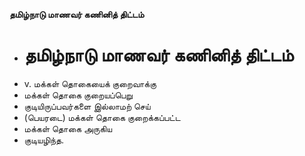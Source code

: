 **தமிழ்நாடு மாணவர் கணினித் திட்டம்**
- # தமிழ்நாடு மாணவர் கணினித் திட்டம்
- v. மக்கள் தொகையைக் குறைவாக்கு
- மக்கள் தொகை குறையப்பெறு
- குடியிருப்பவர்களை இல்லாமற் செய்
- (பெயரடை) மக்கள் தொகை குறைக்கப்பட்ட
- மக்கள் தொகை அருகிய
- குடியழிந்த.

